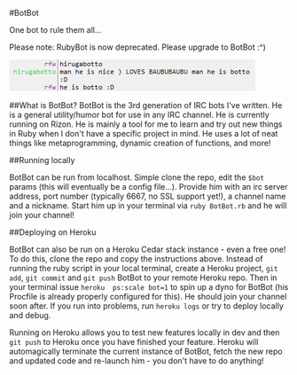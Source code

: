 #BotBot

One bot to rule them all...

Please note: RubyBot is now deprecated. Please upgrade to BotBot :^)

![botto](botto.png)

##What is BotBot?
BotBot is the 3rd generation of IRC bots I've written. He is a general utility/humor
bot for use in any IRC channel. He is currently running on Rizon. He is mainly a tool
for me to learn and try out new things in Ruby when I don't have a specific project in
mind. He uses a lot of neat things like metaprogramming, dynamic creation of functions,
and more!

##Running locally

BotBot can be run from localhost. Simple clone the repo, edit the ```$bot``` params
(this will eventually be a config file...). Provide him with an irc server address,
port number (typically 6667, no SSL support yet!), a channel name and a nickname.
Start him up in your terminal via `ruby BotBot.rb` and he will join your channel!

##Deploying on Heroku

BotBot can also be run on a Heroku Cedar stack instance - even a free one! To do this,
clone the repo and copy the instructions above. Instead of running the ruby script
in your local terminal, create a Heroku project, ```git add```, ```git commit``` and 
```git push``` BotBot to your remote Heroku repo. Then in your terminal issue
```heroku  ps:scale bot=1``` to spin up a dyno for BotBot (his Procfile is already
properly configured for this). He should join your channel soon after. If you run into
problems, run ```heroku logs``` or try to deploy locally and debug.

Running on Heroku allows you to test new features locally in dev and then ```git push``` 
to Heroku once you have finished your feature. Heroku will automagically terminate the
current instance of BotBot, fetch the new repo and updated code and re-launch him - you
don't have to do anything!